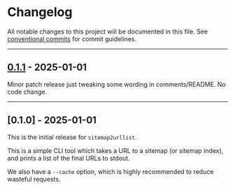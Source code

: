 # Changelog

All notable changes to this project will be documented in this file. See [conventional commits](https://www.conventionalcommits.org/) for commit guidelines.

---
## [0.1.1](https://github.com/lukehsiao/sitemap2urllist/compare/v0.1.0..v0.1.1) - 2025-01-01

Minor patch release just tweaking some wording in comments/README.
No code change.

---

## [0.1.0] - 2025-01-01

This is the initial release for `sitemap2urllist`.

This is a simple CLI tool which takes a URL to a sitemap (or sitemap index), and prints a list of the final URLs to stdout.

We also have a `--cache` option, which is highly recommended to reduce wasteful requests.
